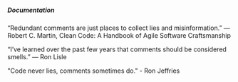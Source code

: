 ##### Documentation

“Redundant comments are just places to collect lies and misinformation.” 
― Robert C. Martin, Clean Code: A Handbook of Agile Software Craftsmanship

“I’ve learned over the past few years that comments should be considered smells.” 
― Ron Lisle

"Code never lies, comments sometimes do." - Ron Jeffries 


